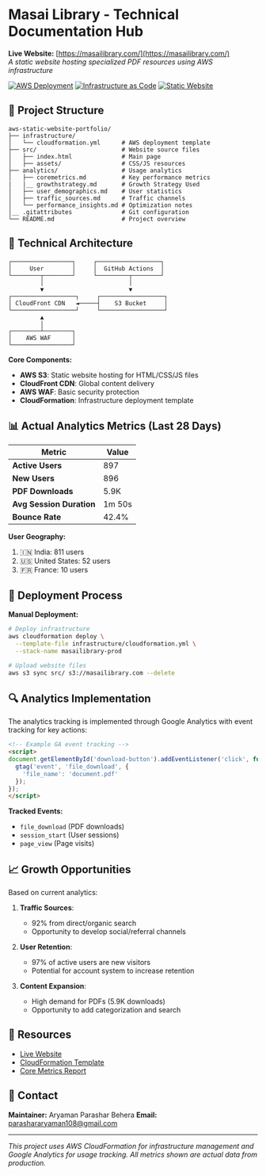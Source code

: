 # Masai Library - Technical Documentation Hub  
**Live Website:** [https://masailibrary.com/](https://masailibrary.com/)  
*A static website hosting specialized PDF resources using AWS infrastructure*

[![AWS Deployment](https://img.shields.io/badge/AWS-Deployed-orange?logo=amazon-aws)](https://masailibrary.com)
[![Infrastructure as Code](https://img.shields.io/badge/IaC-CloudFormation-blueviolet)](https://aws.amazon.com/cloudformation/)
[![Static Website](https://img.shields.io/badge/Architecture-Static%20S3%20%2B%20CloudFront-green)](https://aws.amazon.com/s3/static-web-hosting/)

## 📂 Project Structure
```
aws-static-website-portfolio/
├── infrastructure/
│   └── cloudformation.yml      # AWS deployment template
├── src/                        # Website source files
│   ├── index.html              # Main page
│   ├── assets/                 # CSS/JS resources
├── analytics/                  # Usage analytics
│   ├── coremetrics.md          # Key performance metrics
|   |__ growthstrategy.md       # Growth Strategy Used
│   ├── user_demographics.md    # User statistics
│   ├── traffic_sources.md      # Traffic channels
│   └── performance_insights.md # Optimization notes
│__ .gitattributes              # Git configuration
└── README.md                   # Project overview
```

## 🧠 Technical Architecture
```
┌─────────────────┐     ┌──────────────────┐
│     User        │     │  GitHub Actions  │
└────────┬────────┘     └─────────┬────────┘
         │                        │
         ▼                        ▼
┌──────────────────┐     ┌──────────────────┐
│ CloudFront CDN   ◄─────┤    S3 Bucket     │
└──────────────────┘     └──────────────────┘
         ▲
         │
┌────────┴────────┐
│    AWS WAF      │
└─────────────────┘
```

**Core Components:**
- **AWS S3**: Static website hosting for HTML/CSS/JS files
- **CloudFront CDN**: Global content delivery
- **AWS WAF**: Basic security protection
- **CloudFormation**: Infrastructure deployment template

## 📊 Actual Analytics Metrics (Last 28 Days)

| Metric | Value |
|--------|-------|
| **Active Users** | 897 |
| **New Users** | 896 |
| **PDF Downloads** | 5.9K |
| **Avg Session Duration** | 1m 50s |
| **Bounce Rate** | 42.4% |

**User Geography:**
1. 🇮🇳 India: 811 users 
2. 🇺🇸 United States: 52 users
3. 🇫🇷 France: 10 users

## 🚀 Deployment Process

**Manual Deployment:**
```bash
# Deploy infrastructure
aws cloudformation deploy \
  --template-file infrastructure/cloudformation.yml \
  --stack-name masailibrary-prod

# Upload website files
aws s3 sync src/ s3://masailibrary.com --delete
```

## 🔍 Analytics Implementation

The analytics tracking is implemented through Google Analytics with event tracking for key actions:

```html
<!-- Example GA event tracking -->
<script>
document.getElementById('download-button').addEventListener('click', function() {
  gtag('event', 'file_download', {
    'file_name': 'document.pdf'
  });
});
</script>
```

**Tracked Events:**
- `file_download` (PDF downloads)
- `session_start` (User sessions)
- `page_view` (Page visits)

## 📈 Growth Opportunities

Based on current analytics:

1. **Traffic Sources**:
   - 92% from direct/organic search
   - Opportunity to develop social/referral channels

2. **User Retention**:
   - 97% of active users are new visitors
   - Potential for account system to increase retention

3. **Content Expansion**:
   - High demand for PDFs (5.9K downloads)
   - Opportunity to add categorization and search

## 🔗 Resources
- [Live Website](https://masailibrary.com/)
- [CloudFormation Template](/Infrastructure/cloudformation.yml)
- [Core Metrics Report](/Analytics/coremetrics.md)

## 💌 Contact
**Maintainer:** Aryaman Parashar Behera
**Email:** parashararyaman108@gmail.com 

---

*This project uses AWS CloudFormation for infrastructure management and Google Analytics for usage tracking. All metrics shown are actual data from production.*
